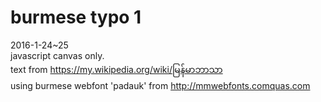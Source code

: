 # burmese typo 1

2016-1-24~25  
javascript canvas only.  
text from https://my.wikipedia.org/wiki/မြန်မာဘာသာ  
using burmese webfont 'padauk' from http://mmwebfonts.comquas.com  
